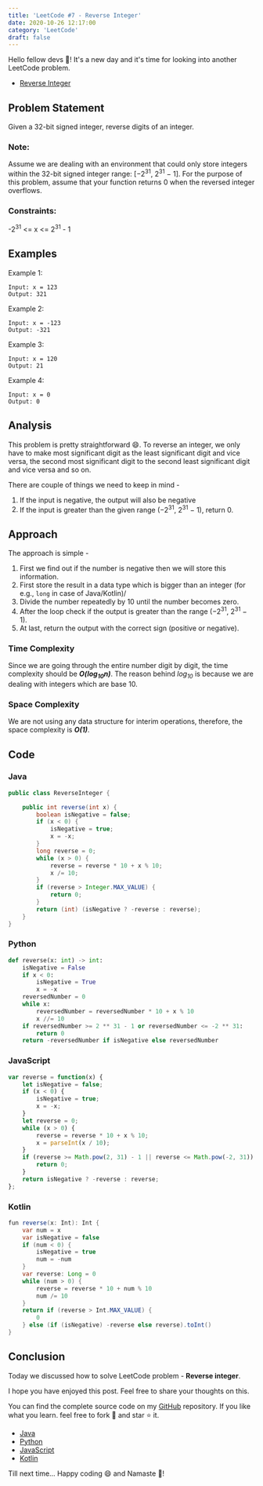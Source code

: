 ```yaml
---
title: 'LeetCode #7 - Reverse Integer'
date: 2020-10-26 12:17:00
category: 'LeetCode'
draft: false
---
```


Hello fellow devs :wave:! It's a new day and it's time for looking into another LeetCode problem.

- [Reverse Integer](https://leetcode.com/problems/reverse-integer/)

## Problem Statement
Given a 32-bit signed integer, reverse digits of an integer.

### Note:
Assume we are dealing with an environment that could only store integers within the 32-bit signed integer range: [−2<sup>31</sup>,  2<sup>31</sup> − 1]. For the purpose of this problem, assume that your function returns 0 when the reversed integer overflows.

### Constraints:
-2<sup>31</sup> <= x <= 2<sup>31</sup> - 1

## Examples

Example 1: 
```
Input: x = 123
Output: 321
```

Example 2: 
```
Input: x = -123
Output: -321
```

Example 3: 
```
Input: x = 120
Output: 21
```

Example 4: 
```
Input: x = 0
Output: 0
```

## Analysis
This problem is pretty straightforward :smile:. To reverse an integer, we only have to make most significant digit as the least significant digit and vice versa, the second most significant digit to the second least significant digit and vice versa and so on.

There are couple of things we need to keep in mind - 
1. If the input is negative, the output will also be negative
2. If the input is greater than the given range (−2<sup>31</sup>,  2<sup>31</sup> − 1), return 0.


## Approach
The approach is simple - 
1. First we find out if the number is negative then we will store this information.
2. First store the result in a data type which is bigger than an integer (for e.g., `long` in case of Java/Kotlin)/
3. Divide the number repeatedly by 10 until the number becomes zero.
4. After the loop check if the output is greater than the range (−2<sup>31</sup>,  2<sup>31</sup> − 1).
5. At last, return the output with the correct sign (positive or negative).

### Time Complexity
Since we are going through the entire number digit by digit, the time complexity should be ***O(log<sub>10</sub>n)***. The reason behind *log<sub>10</sub>* is because we are dealing with integers which are base 10.

### Space Complexity
We are not using any data structure for interim operations, therefore, the space complexity is ***O(1)***.


## Code

### Java

```java
public class ReverseInteger {

    public int reverse(int x) {
        boolean isNegative = false;
        if (x < 0) {
            isNegative = true;
            x = -x;
        }
        long reverse = 0;
        while (x > 0) {
            reverse = reverse * 10 + x % 10;
            x /= 10;
        }
        if (reverse > Integer.MAX_VALUE) {
            return 0;
        }
        return (int) (isNegative ? -reverse : reverse);
    }
}
```

### Python

```python
def reverse(x: int) -> int:
    isNegative = False
    if x < 0:
        isNegative = True
        x = -x
    reversedNumber = 0
    while x:
        reversedNumber = reversedNumber * 10 + x % 10
        x //= 10
    if reversedNumber >= 2 ** 31 - 1 or reversedNumber <= -2 ** 31:
        return 0
    return -reversedNumber if isNegative else reversedNumber
```

### JavaScript

```javascript
var reverse = function(x) {
    let isNegative = false;
    if (x < 0) {
        isNegative = true;
        x = -x;
    }
    let reverse = 0;
    while (x > 0) {
        reverse = reverse * 10 + x % 10;
        x = parseInt(x / 10);
    }
    if (reverse >= Math.pow(2, 31) - 1 || reverse <= Math.pow(-2, 31)) {
        return 0;
    }
    return isNegative ? -reverse : reverse;
};
```

### Kotlin

```java
fun reverse(x: Int): Int {
    var num = x
    var isNegative = false
    if (num < 0) {
        isNegative = true
        num = -num
    }
    var reverse: Long = 0
    while (num > 0) {
        reverse = reverse * 10 + num % 10
        num /= 10
    }
    return if (reverse > Int.MAX_VALUE) {
        0
    } else (if (isNegative) -reverse else reverse).toInt()
}
```


## Conclusion

Today we discussed how to solve LeetCode problem - **Reverse integer**.

I hope you have enjoyed this post. Feel free to share your thoughts on this.

You can find the complete source code on my [GitHub](https://github.com/ani03sha/RedQuarkTutorials/tree/master/LeetCode) repository. If you like what you learn. feel free to fork 🔪 and star ⭐ it.

- [Java](https://github.com/ani03sha/RedQuarkTutorials/blob/master/LeetCode/Java/src/main/java/org/redquark/tutorials/leetcode/ReverseInteger.java)
- [Python](https://github.com/ani03sha/RedQuarkTutorials/blob/master/LeetCode/Python/src/Reverse_Integer.py)
- [JavaScript](https://github.com/ani03sha/RedQuarkTutorials/blob/master/LeetCode/JavaScript/src/reverse_integer.js)
- [Kotlin](https://github.com/ani03sha/RedQuarkTutorials/blob/master/LeetCode/Kotlin/src/main/kotlin/org/redquark/tutorials/leetcode/ReverseInteger.kt)

Till next time… Happy coding 😄 and Namaste :pray:!
